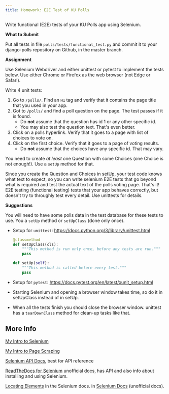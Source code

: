 ```yaml
---
title: Homework: E2E Test of KU Polls
---
```


Write functional (E2E) tests of your KU Polls app using Selenium.

**What to Submit**

Put all tests in file `polls/tests/functional_test.py` and commit it to
your django-polls repository on Github, in the master branch.

**Assignment**

Use Selenium Webdriver and either unittest or pytest to implement the tests below.  Use either Chrome or Firefox as the web browser (not Edge or Safari).


Write 4 unit tests:

1. Go to `/polls/`.  Find an `H1` tag and verify that it contains the page title that you used in your app.
2. Got to `/polls/` and find a poll question on the page. The test passes if it is found.
   - Do **not** assume that the question has id 1 or any other specific id.
   - You may also test the question text. That's even better.
3. Click on a polls hyperlink.  Verify that it goes to a page with list of choices to vote on.
4. Click on the first choice.  Verify that it goes to a page of voting results.
   - Do **not** assume that the choices have any specific id. That may vary.

You need to create *at least* one Question with some Choices (one Choice is not enough!).  Use a `setUp` method for that.

Since you create the Question and Choices in setUp, your test code knows what text to expect, so you can write selenium E2E tests that go beyond what is required and test the actual text of the polls voting page.
That's it!  E2E testing (functional testing) tests that your app behaves correctly, but doesn't try to throughly test every detail.  Use unittests for details.

**Suggestions**

You will need to have some polls data in the test database for these
tests to use.  You a `setUp` method or `setUpClass` (done only once).

* Setup for `unittest`: https://docs.python.org/3/library/unittest.html
    ```python
    @classmethod
    def setUpClass(cls):
        """This method is run only once, before any tests are run."""
        pass

    def setUp(self):
        """This method is called before every test."""
        pass
    ```

* Setup for `pytest`: https://docs.pytest.org/en/latest/xunit_setup.html

* Starting Selenium and opening a browser window takes time, so do it in setUpClass instead of in setUp.

* When all the tests finish you should close the browser window.  unittest has a `tearDownClass` method for clean-up tasks like that.


## More Info

[My Intro to Selenium](/ISP/testing/Selenium-intro)

[My Intro to Page Scraping](/ISP/testing/Selenium-scraping)

[Selenium API Docs](https://selenium.dev/selenium/docs/api/py/), best for API reference

[ReadTheDocs for Selenium](https://selenium-python.readthedocs.io/api.html) unofficial docs, has API and also info about installing and using Selenium.

[Locating Elements](https://selenium-python.readthedocs.io/locating-elements.html) in the Selenium docs.
in [Selenium Docs](https://selenium-python.readthedocs.io/locating-elements.html) (unofficial docs).
